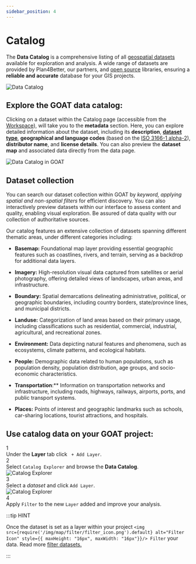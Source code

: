 ```yaml
---
sidebar_position: 4
---
```


# Catalog

The **Data Catalog** is a comprehensive listing of all [geospatial datasets](../further_reading/glossary#geospatial-data) available for exploration and analysis. A wide range of datasets are provided by Plan4Better, our partners, and [open source](../further_reading/glossary#open-source) libraries, ensuring a **reliable and accurate** database for your GIS projects.

<div class="content"><img src={require('/img/workspace/catalog/home-catalog.png').default} alt="Data Catalog" style={{ maxHeight: "700px", maxWidth: "800px"}}/></div>


## Explore the GOAT data catalog:

Clicking on a dataset within the Catalog page (accessible from the [Workspace](../category/workspace)), will take you to the **metadata** section. Here, you can explore detailed information about the dataset, including its **description**, **[dataset type](../data/dataset_types)**, **geographical and language codes** (based on the [ISO 3166-1 alpha-2](https://www.iso.org/iso-3166-country-codes.html)), **distributor name**, and **license details**. You can also preview the **dataset map** and associated data directly from the data page.

![Data Catalog in GOAT](/img/workspace/catalog/catalog_general.png "Data Catalog in GOAT")

## Dataset collection
You can search our dataset collection within GOAT by *keyword, applying spatial and non-spatial filters* for efficient discovery. You can also interactively preview datasets within our interface to assess content and quality, enabling visual exploration. Be assured of data quality with our collection of authoritative sources.

Our catalog features an extensive collection of datasets spanning different thematic areas, under different categories including:

- **Basemap:** Foundational map layer providing essential geographic features such as coastlines, rivers, and terrain, serving as a backdrop for additional data layers.

- **Imagery:** High-resolution visual data captured from satellites or aerial photography, offering detailed views of landscapes, urban areas, and infrastructure.

- **Boundary:** Spatial demarcations delineating administrative, political, or geographic boundaries, including country borders, state/province lines, and municipal districts.

- **Landuse:** Categorization of land areas based on their primary usage, including classifications such as residential, commercial, industrial, agricultural, and recreational zones.

- **Environment:** Data depicting natural features and phenomena, such as ecosystems, climate patterns, and ecological habitats.

- **People:** Demographic data related to human populations, such as population density, population distribution, age groups, and socio-economic characteristics.

- **Transportation**:** Information on transportation networks and infrastructure, including roads, highways, railways, airports, ports, and public transport systems.

- **Places:** Points of interest and geographic landmarks such as schools, car-sharing locations, tourist attractions, and hospitals.


## Use catalog data on your GOAT project:

<div class="step">
  <div class="step-number">1</div>
  <div class="content"> Under the <b>Layer</b> tab click <code> + Add Layer</code>.</div>
</div>

<div class="step">
  <div class="step-number">2</div>
  <div class="content"> Select <code>Catalog Explorer</code> and browse the <b>Data Catalog</b>.</div>
</div>

<div class="content"><img src={require('/img/workspace/catalog/map-catalog.png').default} alt="Catalog Explorer" style={{ maxHeight: "700px", maxWidth: "800px"}}/></div>

<div class="step">
  <div class="step-number">3</div>
  <div class="content"> Select a <i>dataset</i> and click <code>Add Layer</code>.</div>
</div>

<div class="content"><img src={require('/img/workspace/catalog/add-layer.png').default} alt="Catalog Explorer" style={{ maxHeight: "700px", maxWidth: "800px"}}/></div>

<div class="step">
  <div class="step-number">4</div>
  <div class="content"> Apply <code>Filter</code> to the new <code>Layer</code> added and improve your analysis.</div>
</div>


:::tip HINT

Once the dataset is set as a layer within your project <code><img src={require('/img/map/filter/filter_icon.png').default} alt="Filter Icon" style={{ maxHeight: "16px", maxWidth: "16px"}}/> Filter</code> your data. Read more [filter datasets.](../map/filter.md "Filter dataset")

:::